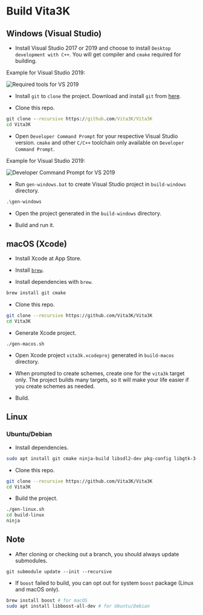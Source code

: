 # Build Vita3K

## Windows (Visual Studio)

- Install Visual Studio 2017 or 2019 and choose to install `Desktop development with C++`. You will get compiler and `cmake` required for building.

Example for Visual Studio 2019:

![Required tools for VS 2019](https://i.imgur.com/bkY15Oh.png)

- Install `git` to `clone` the project. Download and install `git` from [here](https://git-scm.com).

- Clone this repo.

```cmd
git clone --recursive https://github.com/Vita3K/Vita3K
cd Vita3K
```

- Open `Developer Command Prompt` for your respective Visual Studio version. `cmake` and other `C/C++` toolchain only available on `Developer Command Prompt`. 

Example for Visual Studio 2019:

![Developer Command Prompt for VS 2019](https://i.imgur.com/w6Umx1S.png)

- Run `gen-windows.bat` to create Visual Studio project in `build-windows` directory.

```cmd
.\gen-windows
```

- Open the project generated in the `build-windows` directory.

- Build and run it.

## macOS (Xcode)

- Install Xcode at App Store.

- Install [`brew`](https://brew.sh).

- Install dependencies with `brew`.

```sh
brew install git cmake
```

- Clone this repo.

```sh
git clone --recursive https://github.com/Vita3K/Vita3K
cd Vita3K
```

- Generate Xcode project.

```
./gen-macos.sh
```

- Open Xcode project `vita3k.xcodeproj` generated in `build-macos` directory.

- When prompted to create schemes, create one for the `vita3k` target only. The project builds many targets, so it will make your life easier if you create schemes as needed.

- Build.

## Linux

### Ubuntu/Debian

- Install dependencies.

```sh
sudo apt install git cmake ninja-build libsdl2-dev pkg-config libgtk-3-dev clang
```

- Clone this repo.

```sh
git clone --recursive https://github.com/Vita3K/Vita3K
cd Vita3K
```

- Build the project.

```sh
./gen-linux.sh
cd build-linux
ninja
```

## Note

- After cloning or checking out a branch, you should always update submodules.

`git submodule update --init --recursive`

- If `boost` failed to build, you can opt out for system `boost` package (Linux and macOS only).

```sh
brew install boost # for macOS
sudo apt install libboost-all-dev # for Ubuntu/Debian
```
